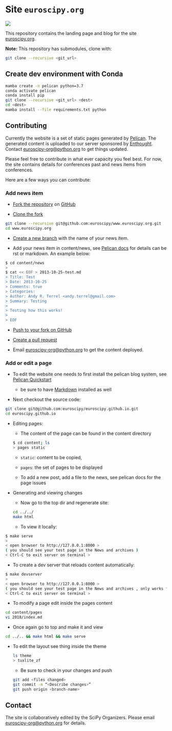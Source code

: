# Site `euroscipy.org`

[![](https://github.com/euroscipy/euroscipy.github.io/workflows/Publish%20Github%20Pages/badge.svg)](https://github.com/euroscipy/euroscipy.github.io/actions?query=workflow%3A%22Publish+Github+Pages%22)

This repository contains the landing page and blog for the site
[euroscipy.org](euroscipy.org).

**Note:** This repository has submodules, clone with:

```bash
git clone --recursive <git_url>
```

## Create dev environment with Conda

```bash
mamba create -n pelican python=3.7
conda activate pelican
conda install pip
git clone --recursive <git_url> <dest>
cd <dest>
mamba install --file requirements.txt python
```

## Contributing

Currently the website is a set of static pages generated by
[Pelican](http://getpelican.org). The generated content is uploaded
to our server sponsored by [Enthought](http://enthought.com). Contact
[euroscipy-org@python.org](mailto:euroscipy-org@python.org) to
get things updated.

Please feel free to contribute in what ever capacity you feel best.
For now, the site contains details for conferences past and news items
from conferences.

Here are a few ways you can contribute:

### Add news item

* [Fork the repository](https://help.github.com/articles/fork-a-repo) on
  [GitHub](https://github.com/euroscipy/www.euroscipy.org)

* [Clone the fork](https://help.github.com/articles/fork-a-repo#step-2-clone-your-fork)

```bash
git clone --recursive git@github.com:euroscipy/www.euroscipy.org.git
cd www.euroscipy.org
```

* [Create a new branch](https://help.github.com/articles/fork-a-repo#create-branches) with the name of your news item.

* Add your news item in content/news, see
  [Pelican docs](http://docs.getpelican.com/en/stable/content.html#writing-content)
  for details can be rst or markdown. An example below:

```bash
$ cd content/news
>
$ cat << EOF > 2013-10-25-test.md
> Title: Test
> Date: 2013-10-25
> Comments: true
> Categories:
> Author: Andy R. Terrel <andy.terrel@gmail.com>
> Summary: Testing
>
> Testing how this works!
>
> EOF
```

* [Push to your fork on GitHub](https://help.github.com/articles/fork-a-repo#push-commits)

* [Create a pull request](https://help.github.com/articles/using-pull-requests)

* Email [euroscipy-org@python.org](mailto:euroscipy-org@python.org) to get the content deployed.

### Add or edit a page

* To edit the website one needs to first install the pelican blog system, see
  [Pelican Quickstart](http://docs.getpelican.com/en/stable/quickstart.html)
  * be sure to have [Markdown](http://pythonhosted.org/Markdown/index.html) installed as well

* Next checkout the source code:

```bash
git clone git@github.com:euroscipy/euroscipy.github.io.git
cd euroscipy.github.io
```

* Editing pages:

  * The content of the page can be found in the content directory

  ```bash
  $ cd content; ls
  > pages static
  ```

  * `static`: content to be copied,
  * `pages`: the set of pages to be displayed

  * To add a new post, add a file to the news, see pelican docs for the page issues

* Generating and viewing changes
  * Now go to the top dir and regenerate site:

  ```bash
  cd ../../
  make html
  ```

  * To view it locally:

```bash
$ make serve
>
< open browser to http://127.0.0.1:8000 >
( you should see your test page in the News and archives )
< Ctrl-C to exit server on terminal >
```

* To create a dev server that reloads content automatically:

```bash
$ make devserver
>
< open browser to http://127.0.0.1:8000 >
( you should see your test page in the News and archives , only works for python <= 3.7)
< Ctrl-C to exit server on terminal >
```

* To modify a page edit inside the pages content

```bash
cd content/pages
vi 2018/index.md
```

* Once again go to top and make it and view

```bash
cd ../.. && make html && make serve
```

* To edit the layout see thing inside the theme

  ```bash
  ls theme
  > tuxlite_zf
  ```

  * Be sure to check in your changes and push

  ```bash
  git add <files changed>
  git commit -m “<Describe changes>”
  git push origin <branch-name>
  ```

## Contact

The site is collaboratively edited by the SciPy Organizers.  Please
email <euroscipy-org@python.org> for details.
